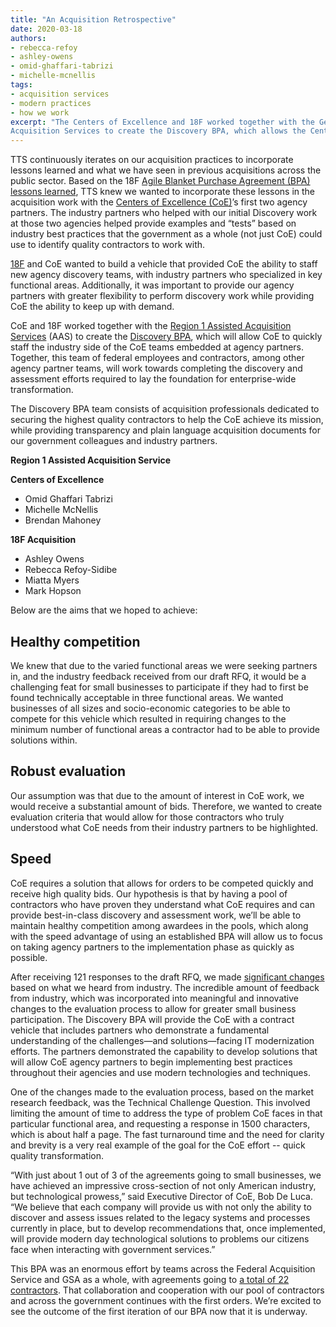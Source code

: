 ```yaml
---
title: "An Acquisition Retrospective"
date: 2020-03-18
authors:
- rebecca-refoy
- ashley-owens
- omid-ghaffari-tabrizi
- michelle-mcnellis
tags:
- acquisition services
- modern practices
- how we work
excerpt: "The Centers of Excellence and 18F worked together with the General Services Administration’s Region 1 Assisted
Acquisition Services to create the Discovery BPA, which allows the Centers of Excellence to quickly staff the industry side of the their teams embedded at agency partners."
---
```


TTS continuously iterates on our acquisition practices to incorporate
lessons learned and what we have seen in previous acquisitions across
the public sector. Based on the 18F [Agile Blanket Purchase Agreement (BPA) lessons learned](https://18f.gsa.gov/2018/07/26/what-we-learned-from-building-a-pool-of-agile-vendors/),
TTS knew we wanted to incorporate these lessons in the acquisition work
with the [Centers of Excellence (CoE)](https://coe.gsa.gov/)’s first
two agency partners. The industry partners who helped with our initial
Discovery work at those two agencies helped provide examples and “tests”
based on industry best practices that the government as a whole (not
just CoE) could use to identify quality contractors to work with.

[18F](https://18f.gsa.gov/) and CoE wanted to build a vehicle that
provided CoE the ability to staff new agency discovery teams, with
industry partners who specialized in key functional areas. Additionally,
it was important to provide our agency partners with greater flexibility
to perform discovery work while providing CoE the ability to keep up
with demand.

CoE and 18F worked together with the [Region 1 Assisted Acquisition Services](https://www.gsa.gov/about-us/regions/welcome-to-the-new-england-region-1/products-and-services/assisted-acquisition-services)
(AAS) to create the [Discovery BPA](https://coe.gsa.gov/2019/03/14/discovery-bpa-rfq.html), which will
allow CoE to quickly staff the industry side of the CoE teams embedded
at agency partners. Together, this team of federal employees and
contractors, among other agency partner teams, will work towards
completing the discovery and assessment efforts required to lay the
foundation for enterprise-wide transformation.

The Discovery BPA team consists of acquisition professionals dedicated
to securing the highest quality contractors to help the CoE achieve its
mission, while providing transparency and plain language acquisition
documents for our government colleagues and industry partners.

**Region 1 Assisted Acquisition Service**

**Centers of Excellence**
- Omid Ghaffari Tabrizi
- Michelle McNellis
- Brendan Mahoney

**18F Acquisition**
- Ashley Owens
- Rebecca Refoy-Sidibe
- Miatta Myers
- Mark Hopson


Below are the aims that we hoped to achieve:

## Healthy competition

We knew that due to the varied functional areas we were seeking partners
in, and the industry feedback received from our draft RFQ, it would be a
challenging feat for small businesses to participate if they had to
first be found technically acceptable in three functional areas. We
wanted businesses of all sizes and socio-economic categories to be able
to compete for this vehicle which resulted in requiring changes to the
minimum number of functional areas a contractor had to be able to
provide solutions within.

## Robust evaluation

Our assumption was that due to the amount of interest in CoE work, we
would receive a substantial amount of bids. Therefore, we wanted to
create evaluation criteria that would allow for those contractors who
truly understood what CoE needs from their industry partners to be
highlighted.

## Speed

CoE requires a solution that allows for orders to be competed quickly
and receive high quality bids. Our hypothesis is that by having a pool
of contractors who have proven they understand what CoE requires and can
provide best-in-class discovery and assessment work, we’ll be able to
maintain healthy competition among awardees in the pools, which along
with the speed advantage of using an established BPA will allow us to
focus on taking agency partners to the implementation phase as quickly
as possible.

After receiving 121 responses to the draft RFQ, we made [significant changes](https://www.gsa.gov/about-us/newsroom/news-releases/gsa-seeking-bids-for-discovery-bpa-for-centers-of-excellence)
based on what we heard from industry. The incredible amount of feedback
from industry, which was incorporated into meaningful and innovative
changes to the evaluation process to allow for greater small business
participation. The Discovery BPA will provide the CoE with a contract
vehicle that includes partners who demonstrate a fundamental
understanding of the challenges—and solutions—facing IT modernization
efforts. The partners demonstrated the capability to develop solutions
that will allow CoE agency partners to begin implementing best practices
throughout their agencies and use modern technologies and techniques.

One of the changes made to the evaluation process, based on the market
research feedback, was the Technical Challenge Question. This involved
limiting the amount of time to address the type of problem CoE faces in
that particular functional area, and requesting a response in 1500
characters, which is about half a page. The fast turnaround time and the
need for clarity and brevity is a very real example of the goal for the
CoE effort -- quick quality transformation.

“With just about 1 out of 3 of the agreements going to small businesses,
we have achieved an impressive cross-section of not only American
industry, but technological prowess,” said Executive Director of CoE,
Bob De Luca. “We believe that each company will provide us with not only
the ability to discover and assess issues related to the legacy systems
and processes currently in place, but to develop recommendations that,
once implemented, will provide modern day technological solutions to
problems our citizens face when interacting with government services.”

This BPA was an enormous effort by teams across the Federal Acquisition
Service and GSA as a whole, with agreements going to [a total of 22 contractors](https://www.gsa.gov/about-us/newsroom/news-releases/gsa-issues-discovery-bpa-for-centers-of-excellence).
That collaboration and cooperation with our pool of contractors and
across the government continues with the first orders. We’re excited to
see the outcome of the first iteration of our BPA now that it is
underway.
